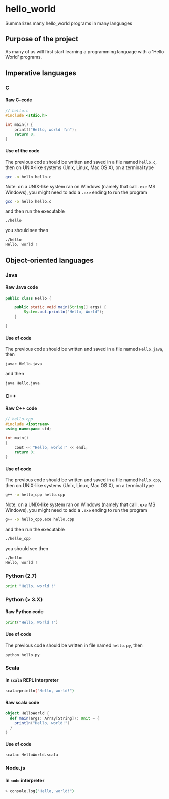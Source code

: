 # hello_world
Summarizes many hello_world programs in many languages

## Purpose of the project

As many of us will first start learning a programming language with a 'Hello World' programs.

## Imperative languages

### C

#### Raw C-code

```c
// hello.c
#include <stdio.h>

int main() {
    printf("Hello, world !\n");
    return 0;
}
```
#### Use of the code

The previous code should be written and saved in a file named `hello.c`, then on UNIX-like systems (Unix, Linux, Mac OS X), on a
terminal type

```bash
gcc -o hello hello.c
```

Note: on a UNIX-like system ran on Windows (namely that call `.exe` MS Windows), you might need to add a `.exe` ending to run
the program

```bash
gcc -o hello hello.c
```


and then run the executable 
```bash
./hello
```

you should see then
```bash
./hello
Hello, world !
```

## Object-oriented languages

### Java

#### Raw Java code

```java
public class Hello {

    public static void main(String[] args) {
        System.out.println("Hello, World");
    }

}
```

#### Use of code

The previous code should be written and saved in a file named `Hello.java`, then
```bash
javac Hello.java
```

and then

```bash
java Hello.java
```

### C++

#### Raw C++ code

```cpp
// hello.cpp
#include <iostream>
using namespace std;

int main()
{
    cout << "Hello, world!" << endl;
    return 0;
}
```

#### Use of code

The previous code should be written and saved in a file named `hello.cpp`, then on UNIX-like systems (Unix, Linux, Mac OS X), on a
terminal type

```bash
g++ -o hello_cpp hello.cpp
```

Note: on a UNIX-like system ran on Windows (namely that call `.exe` MS Windows), you might need to add a `.exe` ending to run
the program

```bash
g++ -o hello_cpp.exe hello.cpp
```


and then run the executable 
```bash
./hello_cpp
```

you should see then
```bash
./hello
Hello, world !
```

### Python (2.7)

```python
print "Hello, world !"
```


### Python (> 3.X)

#### Raw Python code

```python
print("Hello, World !")
```


#### Use of code

The previous code should be written in file named `hello.py`, then 

```bash
python hello.py
```


### Scala

#### In `scala` REPL interpreter

```bash
scala>println("Hello, world!")
```

#### Raw scala code

```scala
object HelloWorld {
  def main(args: Array[String]): Unit = {
    println("Hello, world!")
  }
}
```

#### Use of code

```bash
scalac HelloWorld.scala
```

### Node.js

#### In `node` interpreter

```bash
> console.log("Hello, world!")
```
